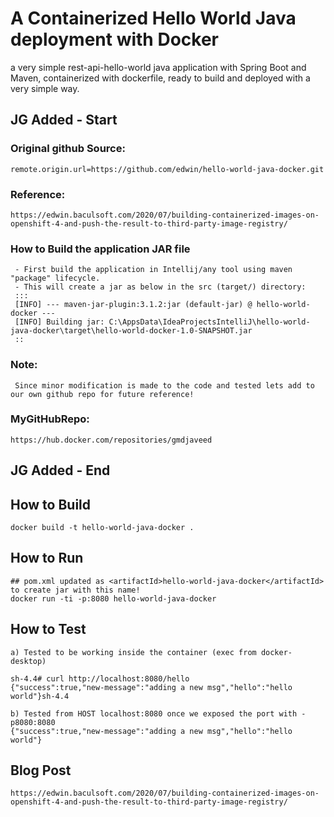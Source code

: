 # A Containerized Hello World Java deployment with Docker 

a very simple rest-api-hello-world java application with Spring Boot and Maven, containerized with dockerfile, ready to build and deployed with a very simple way.

## JG Added - Start ############################

### Original github Source:
``` remote.origin.url=https://github.com/edwin/hello-world-java-docker.git ```

### Reference:
``` https://edwin.baculsoft.com/2020/07/building-containerized-images-on-openshift-4-and-push-the-result-to-third-party-image-registry/ ```

### How to Build the application JAR file
```
 - First build the application in Intellij/any tool using maven "package" lifecycle.
 - This will create a jar as below in the src (target/) directory:
 :::
 [INFO] --- maven-jar-plugin:3.1.2:jar (default-jar) @ hello-world-docker ---
 [INFO] Building jar: C:\AppsData\IdeaProjectsIntelliJ\hello-world-java-docker\target\hello-world-docker-1.0-SNAPSHOT.jar
 ::
```

### Note: 
``` Since minor modification is made to the code and tested lets add to our own github repo for future reference!```

### MyGitHubRepo:
``` https://hub.docker.com/repositories/gmdjaveed ```

## JG Added - End ############################


## How to Build
```
docker build -t hello-world-java-docker .
```  

## How to Run

```
## pom.xml updated as <artifactId>hello-world-java-docker</artifactId> to create jar with this name!
docker run -ti -p:8080 hello-world-java-docker
```
## How to Test

```
a) Tested to be working inside the container (exec from docker-desktop)

sh-4.4# curl http://localhost:8080/hello
{"success":true,"new-message":"adding a new msg","hello":"hello world"}sh-4.4

b) Tested from HOST localhost:8080 once we exposed the port with -p8080:8080
{"success":true,"new-message":"adding a new msg","hello":"hello world"}
```

## Blog Post
```
https://edwin.baculsoft.com/2020/07/building-containerized-images-on-openshift-4-and-push-the-result-to-third-party-image-registry/
```
